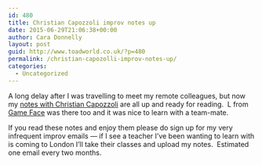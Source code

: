 ```yaml
---
id: 480
title: Christian Capozzoli improv notes up
date: 2015-06-29T21:06:38+00:00
author: Cara Donnelly
layout: post
guid: http://www.toadworld.co.uk/?p=480
permalink: /christian-capozolli-improv-notes-up/
categories:
  - Uncategorized
---
```

A long delay after I was travelling to meet my remote colleagues, but now my [notes with Christian Capozzoli](http://www.toadworld.co.uk/?page_id=474) are all up and ready for reading.  L from [Game Face](https://www.facebook.com/gamefacelondon?ref=ts&fref=ts) was there too and it was nice to learn with a team-mate.

If you read these notes and enjoy them please do sign up for my very infrequent improv emails &#8212; if I see a teacher I&#8217;ve been wanting to learn with is coming to London I&#8217;ll take their classes and upload my notes.  Estimated one email every two months.